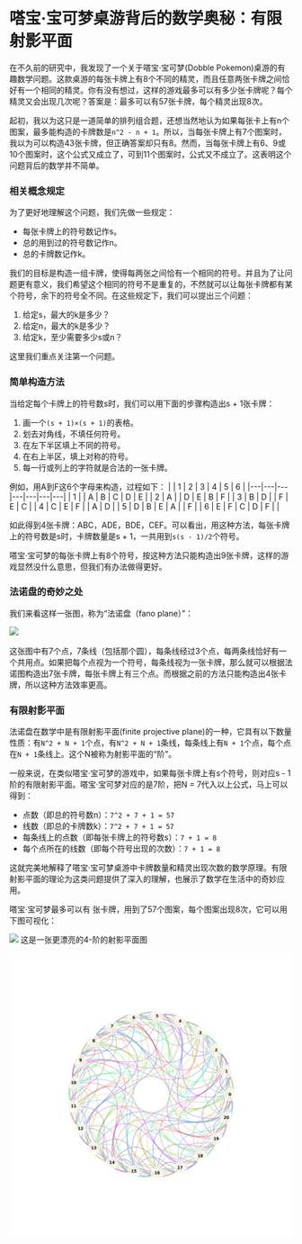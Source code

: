 
# 嗒宝·宝可梦桌游背后的数学奥秘：有限射影平面


在不久前的研究中，我发现了一个关于嗒宝·宝可梦(Dobble Pokemon)桌游的有趣数学问题。这款桌游的每张卡牌上有8个不同的精灵，而且任意两张卡牌之间恰好有一个相同的精灵。你有没有想过，这样的游戏最多可以有多少张卡牌呢？每个精灵又会出现几次呢？答案是：最多可以有57张卡牌，每个精灵出现8次。

起初，我以为这只是一道简单的排列组合题，还想当然地认为如果每张卡上有n个图案，最多能构造的卡牌数是`n^2 - n + 1`。所以，当每张卡牌上有7个图案时，我以为可以构造43张卡牌，但正确答案却只有8。然而，当每张卡牌上有6、9或10个图案时，这个公式又成立了，可到11个图案时，公式又不成立了。这表明这个问题背后的数学并不简单。

### 相关概念规定
为了更好地理解这个问题，我们先做一些规定：
- 每张卡牌上的符号数记作s。
- 总的用到过的符号数记作n。
- 总的卡牌数记作k。

我们的目标是构造一组卡牌，使得每两张之间恰有一个相同的符号。并且为了让问题更有意义，我们希望这个相同的符号不是重复的，不然就可以让每张卡牌都有某个符号，余下的符号全不同。在这些规定下，我们可以提出三个问题：
1. 给定s，最大的k是多少？
2. 给定n，最大的k是多少？
3. 给定k，至少需要多少s或n？

这里我们重点关注第一个问题。

### 简单构造方法
当给定每个卡牌上的符号数s时，我们可以用下面的步骤构造出s + 1张卡牌：
1. 画一个`(s + 1)×(s + 1)`的表格。
2. 划去对角线，不填任何符号。
3. 在左下半区填上不同的符号。
4. 在右上半区，填上对称的符号。
5. 每一行或列上的字符就是合法的一张卡牌。

例如，用A到F这6个字母来构造，过程如下：
|   | 1 | 2 | 3 | 4 | 5 | 6 |
|---|---|---|---|---|---|---|
| 1 |   | A | B | C | D | E |
| 2 | A |   | D | E | B | F |
| 3 | B | D |   | F | E | C |
| 4 | C | E | F |   | A | D |
| 5 | D | B | E | A |   | F |
| 6 | E | F | C | D | F |   |

如此得到4张卡牌：ABC，ADE，BDE，CEF。可以看出，用这种方法，每张卡牌上的符号数是s时，卡牌数量是s + 1，一共用到`s(s - 1)/2`个符号。

嗒宝·宝可梦的每张卡牌上有8个符号，按这种方法只能构造出9张卡牌，这样的游戏显然没什么意思，但我们有办法做得更好。

### 法诺盘的奇妙之处
我们来看这样一张图，称为“法诺盘（fano plane）”：

![](./picture/宝可梦(1).svg)


这张图中有7个点，7条线（包括那个圆），每条线经过3个点，每两条线恰好有一个共用点。如果把每个点视为一个符号，每条线视为一张卡牌，那么就可以根据法诺图构造出7张卡牌，每张卡牌上有三个点。而根据之前的方法只能构造出4张卡牌，所以这种方法效率更高。

### 有限射影平面
法诺盘在数学中是有限射影平面(finite projective plane)的一种，它具有以下数量性质：有`N^2 + N + 1`个点，有`N^2 + N + 1`条线，每条线上有`N + 1`个点，每个点在`N + 1`条线上。这个N被称为射影平面的“阶”。

一般来说，在类似嗒宝·宝可梦的游戏中，如果每张卡牌上有s个符号，则对应s - 1阶的有限射影平面。嗒宝·宝可梦对应的是7阶，把N = 7代入以上公式，马上可以得到：
- 点数（即总的符号数n）：`7^2 + 7 + 1 = 57`
- 线数（即总的卡牌数k）：`7^2 + 7 + 1 = 57`
- 每条线上的点数（即每张卡牌上的符号数s）：`7 + 1 = 8`
- 每个点所在的线数（即每个符号出现的次数）：`7 + 1 = 8`

这就完美地解释了嗒宝·宝可梦桌游中卡牌数量和精灵出现次数的数学原理。有限射影平面的理论为这类问题提供了深入的理解，也展示了数学在生活中的奇妙应用。 

嗒宝·宝可梦最多可以有
张卡牌，用到了57个图案，每个图案出现8次，它可以用下图可视化：

![](./picture/finite_projective_plane_order7_curved.png)
这是一张更漂亮的4-阶的射影平面图

![](./picture/finite_projective_plane_order4_curved.png)

